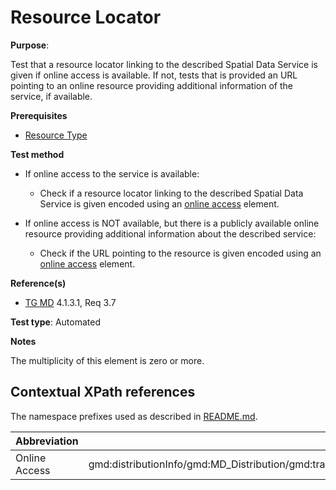 # Resource Locator

**Purpose**: 

Test that a resource locator linking to the described Spatial Data Service is given if online access is available. If not, tests that is provided an URL pointing to an online resource providing additional information of the service, if available.

**Prerequisites**

* [Resource Type](./resource-type.md)

**Test method**

* If online access to the service is available:
    
    * Check if a resource locator linking to the described Spatial Data Service is given encoded using an [online access](#onlineAccess) element.

* If online access is NOT available, but there is a publicly available online resource providing additional information about the described service:

    * Check if the URL pointing to the resource is given encoded using an [online access](#onlineAccess) element.

**Reference(s)**

* [TG MD](*/README.md#ref_TG_MD) 4.1.3.1, Req 3.7

**Test type**: Automated

**Notes**

The multiplicity of this element is zero or more.

## Contextual XPath references

The namespace prefixes used as described in [README.md](./README.md#namespaces).

Abbreviation                                   |  XPath expression (relative to gmd:MD_Metadata)
-----------------------------------------------| ------------------------------------------------------------------
<a name="onlineAccess"></a> Online Access |  gmd:distributionInfo/gmd:MD_Distribution/gmd:transferOptions/gmd:MD_DigitalTransferOptions/gmd:onLine/gmd:CI_OnlineResource/gmd:linkage/gmd:URL